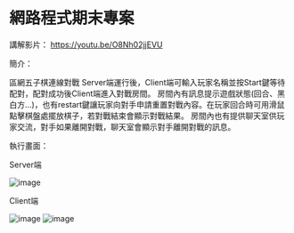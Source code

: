 # 網路程式期末專案

講解影片：
https://youtu.be/O8Nh02jjEVU

簡介：

區網五子棋連線對戰
Server端運行後，Client端可輸入玩家名稱並按Start鍵等待配對，配對成功後Client端進入對戰房間。
房間內有訊息提示遊戲狀態(回合、黑白方…)，也有restart鍵讓玩家向對手申請重置對戰內容。在玩家回合時可用滑鼠點擊棋盤處擺放棋子，若對戰結束會顯示對戰結果。
房間內也有提供聊天室供玩家交流，對手如果離開對戰，聊天室會顯示對手離開對戰的訊息。

執行畫面：

Server端

![image](https://github.com/user-attachments/assets/cb27c52a-dde8-455a-8e61-ed210354cd73)

Client端

![image](https://github.com/user-attachments/assets/73e559d4-a4cd-4828-b22e-97b1c5d9a705)
![image](https://github.com/user-attachments/assets/01a77c44-8cd4-430b-a9be-1fe0636b4415)



